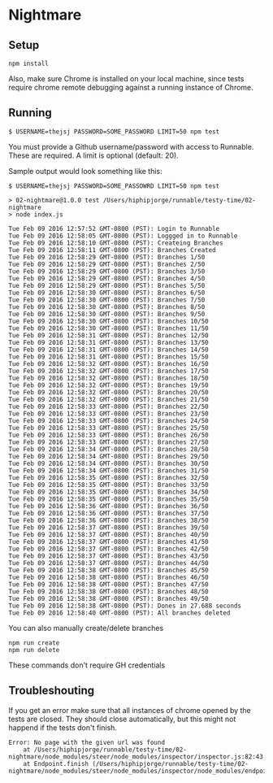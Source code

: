 # Nightmare

## Setup

```
npm install
```

Also, make sure Chrome is installed on your local machine, since tests require chrome remote debugging against a running instance of Chrome.

## Running

```
$ USERNAME=thejsj PASSWORD=SOME_PASSWORD LIMIT=50 npm test
```

You must provide a Github username/password with access to Runnable. These are required. A limit is optional (default: 20).

Sample output would look something like this:

```
$ USERNAME=thejsj PASSWORD=SOME_PASSOWRD LIMIT=50 npm test

> 02-nightmare@1.0.0 test /Users/hiphipjorge/runnable/testy-time/02-nightmare
> node index.js

Tue Feb 09 2016 12:57:52 GMT-0800 (PST): Login to Runnable
Tue Feb 09 2016 12:58:05 GMT-0800 (PST): Loggged in to Runnable
Tue Feb 09 2016 12:58:10 GMT-0800 (PST): Createing Branches
Tue Feb 09 2016 12:58:11 GMT-0800 (PST): Branches Created
Tue Feb 09 2016 12:58:29 GMT-0800 (PST): Branches 1/50
Tue Feb 09 2016 12:58:29 GMT-0800 (PST): Branches 2/50
Tue Feb 09 2016 12:58:29 GMT-0800 (PST): Branches 3/50
Tue Feb 09 2016 12:58:29 GMT-0800 (PST): Branches 4/50
Tue Feb 09 2016 12:58:29 GMT-0800 (PST): Branches 5/50
Tue Feb 09 2016 12:58:30 GMT-0800 (PST): Branches 6/50
Tue Feb 09 2016 12:58:30 GMT-0800 (PST): Branches 7/50
Tue Feb 09 2016 12:58:30 GMT-0800 (PST): Branches 8/50
Tue Feb 09 2016 12:58:30 GMT-0800 (PST): Branches 9/50
Tue Feb 09 2016 12:58:30 GMT-0800 (PST): Branches 10/50
Tue Feb 09 2016 12:58:30 GMT-0800 (PST): Branches 11/50
Tue Feb 09 2016 12:58:31 GMT-0800 (PST): Branches 12/50
Tue Feb 09 2016 12:58:31 GMT-0800 (PST): Branches 13/50
Tue Feb 09 2016 12:58:31 GMT-0800 (PST): Branches 14/50
Tue Feb 09 2016 12:58:31 GMT-0800 (PST): Branches 15/50
Tue Feb 09 2016 12:58:32 GMT-0800 (PST): Branches 16/50
Tue Feb 09 2016 12:58:32 GMT-0800 (PST): Branches 17/50
Tue Feb 09 2016 12:58:32 GMT-0800 (PST): Branches 18/50
Tue Feb 09 2016 12:58:32 GMT-0800 (PST): Branches 19/50
Tue Feb 09 2016 12:58:32 GMT-0800 (PST): Branches 20/50
Tue Feb 09 2016 12:58:32 GMT-0800 (PST): Branches 21/50
Tue Feb 09 2016 12:58:33 GMT-0800 (PST): Branches 22/50
Tue Feb 09 2016 12:58:33 GMT-0800 (PST): Branches 23/50
Tue Feb 09 2016 12:58:33 GMT-0800 (PST): Branches 24/50
Tue Feb 09 2016 12:58:33 GMT-0800 (PST): Branches 25/50
Tue Feb 09 2016 12:58:33 GMT-0800 (PST): Branches 26/50
Tue Feb 09 2016 12:58:33 GMT-0800 (PST): Branches 27/50
Tue Feb 09 2016 12:58:34 GMT-0800 (PST): Branches 28/50
Tue Feb 09 2016 12:58:34 GMT-0800 (PST): Branches 29/50
Tue Feb 09 2016 12:58:34 GMT-0800 (PST): Branches 30/50
Tue Feb 09 2016 12:58:34 GMT-0800 (PST): Branches 31/50
Tue Feb 09 2016 12:58:35 GMT-0800 (PST): Branches 32/50
Tue Feb 09 2016 12:58:35 GMT-0800 (PST): Branches 33/50
Tue Feb 09 2016 12:58:35 GMT-0800 (PST): Branches 34/50
Tue Feb 09 2016 12:58:35 GMT-0800 (PST): Branches 35/50
Tue Feb 09 2016 12:58:36 GMT-0800 (PST): Branches 36/50
Tue Feb 09 2016 12:58:36 GMT-0800 (PST): Branches 37/50
Tue Feb 09 2016 12:58:36 GMT-0800 (PST): Branches 38/50
Tue Feb 09 2016 12:58:37 GMT-0800 (PST): Branches 39/50
Tue Feb 09 2016 12:58:37 GMT-0800 (PST): Branches 40/50
Tue Feb 09 2016 12:58:37 GMT-0800 (PST): Branches 41/50
Tue Feb 09 2016 12:58:37 GMT-0800 (PST): Branches 42/50
Tue Feb 09 2016 12:58:37 GMT-0800 (PST): Branches 43/50
Tue Feb 09 2016 12:58:37 GMT-0800 (PST): Branches 44/50
Tue Feb 09 2016 12:58:38 GMT-0800 (PST): Branches 45/50
Tue Feb 09 2016 12:58:38 GMT-0800 (PST): Branches 46/50
Tue Feb 09 2016 12:58:38 GMT-0800 (PST): Branches 47/50
Tue Feb 09 2016 12:58:38 GMT-0800 (PST): Branches 48/50
Tue Feb 09 2016 12:58:38 GMT-0800 (PST): Branches 49/50
Tue Feb 09 2016 12:58:38 GMT-0800 (PST): Dones in 27.688 seconds
Tue Feb 09 2016 12:58:40 GMT-0800 (PST): All branches deleted
```

You can also manually create/delete branches

```
npm run create
npm run delete
```

These commands don't require GH credentials

## Troubleshouting

If you get an error make sure that all instances of chrome opened by the tests are closed. They should close automatically, but this might not happend if the tests don't finish.

```
Error: No page with the given url was found
    at /Users/hiphipjorge/runnable/testy-time/02-nightmare/node_modules/steer/node_modules/inspector/inspector.js:82:43
    at Endpoint.finish (/Users/hiphipjorge/runnable/testy-time/02-nightmare/node_modules/steer/node_modules/inspector/node_modules/endpoint/endpoint.js:36:5)
```
